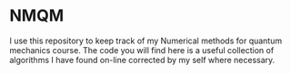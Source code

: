 # NMQM
I use this repository to keep track of my Numerical methods for quantum mechanics course. The code you will find here is a useful collection of algorithms I have found on-line corrected by my self where necessary.